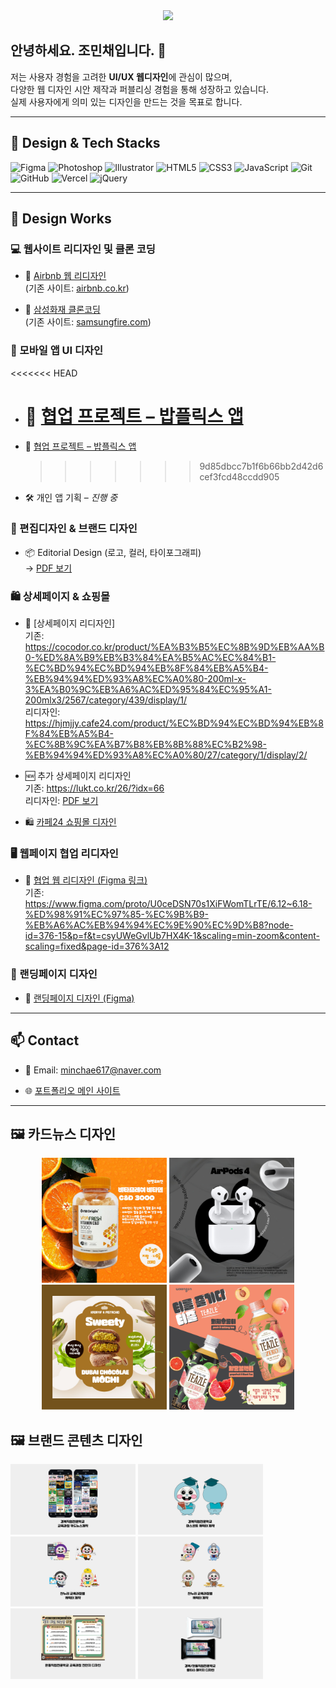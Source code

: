 <div align="center">
  <img src="https://capsule-render.vercel.app/api?type=waving&color=0:fe81ad,100:ffcb3d&height=180&text=Portfolio&animation=scaleIn&fontColor=000000&fontSize=50" />
</div>

## 안녕하세요. 조민채입니다. 👋

저는 사용자 경험을 고려한 **UI/UX 웹디자인**에 관심이 많으며,  
다양한 웹 디자인 시안 제작과 퍼블리싱 경험을 통해 성장하고 있습니다.  
실제 사용자에게 의미 있는 디자인을 만드는 것을 목표로 합니다.

---

## 🎨 Design & Tech Stacks

![Figma](https://img.shields.io/badge/Figma-F24E1E?style=flat-square&logo=Figma&logoColor=white)
![Photoshop](https://img.shields.io/badge/Photoshop-31A8FF?style=flat-square&logo=Adobe%20Photoshop&logoColor=white)
![Illustrator](https://img.shields.io/badge/Illustrator-FF9A00?style=flat-square&logo=Adobe%20Illustrator&logoColor=white)
![HTML5](https://img.shields.io/badge/HTML5-E34F26?style=flat-square&logo=HTML5&logoColor=white)
![CSS3](https://img.shields.io/badge/CSS3-1572B6?style=flat-square&logo=CSS3&logoColor=white)
![JavaScript](https://img.shields.io/badge/JavaScript-F7DF1E?style=flat-square&logo=javascript&logoColor=black)
![Git](https://img.shields.io/badge/Git-F05032?style=flat-square&logo=Git&logoColor=white)
![GitHub](https://img.shields.io/badge/GitHub-181717?style=flat-square&logo=Github&logoColor=white)
![Vercel](https://img.shields.io/badge/Vercel-000000?style=flat-square&logo=Vercel&logoColor=white)
![jQuery](https://img.shields.io/badge/jQuery-0769AD?style=flat-square&logo=jQuery&logoColor=white)

---

## 📁 Design Works

### 💻 웹사이트 리디자인 및 클론 코딩

- 🔄 [Airbnb 웹 리디자인](https://jominchae.github.io/Airbnb_work/)  
  (기존 사이트: [airbnb.co.kr](https://www.airbnb.co.kr/))

- 🧪 [삼성화재 클론코딩](https://jominchae.github.io/samsungfire-clone/)  
  (기존 사이트: [samsungfire.com](https://www.samsungfire.com/))

### 📱 모바일 앱 UI 디자인

<<<<<<< HEAD

- # 🤝 [협업 프로젝트 – 밥플릭스 앱](https://www.figma.com/proto/OGH2s8j1Rt2pdNOfSVF1FO/4%EC%A1%B0-%EB%B0%A5%ED%94%8C%EB%A6%AD%EC%8A%A4-%EC%95%B1%EB%94%94%EC%9E%90%EC%9D%B8?page-id=163%3A1441&node-id=458-1320&p=f&viewport=-240%2C375%2C0.12&t=vq76r8RJNiyOSDld-1&scaling=min-zoom&content-scaling=fixed)
- 🤝 [협업 프로젝트 – 밥플릭스 앱](https://www.figma.com/proto/OGH2s8j1Rt2pdNOfSVF1FO/4%EC%A1%B0-%EB%B0%A5%ED%94%8C%EB%A6%AD%EC%8A%A4-%EC%95%B1%EB%94%94%EC%9E%90%EC%9D%B8?page-id=163%3A1441&node-id=458-1320&p=f&viewport=-240%2C375%2C0.12&t=vq76r8RJNiyOSDld-1&scaling=min-zoom&content-scaling=fixed)
  > > > > > > > 9d85dbcc7b1f6b66bb2d42d6cef3fcd48ccdd905
- 🛠️ 개인 앱 기획 – _진행 중_

### 🎨 편집디자인 & 브랜드 디자인

- 📦 Editorial Design (로고, 컬러, 타이포그래피)  
  → [PDF 보기](https://github.com/jominchae/portfolio_work/blob/main/images/editorial-design.pdf?raw=true)

### 🛍️ 상세페이지 & 쇼핑몰

- 🛒 [상세페이지 리디자인]  
  기존: https://cocodor.co.kr/product/%EA%B3%B5%EC%8B%9D%EB%AA%B0-%ED%8A%B9%EB%B3%84%EA%B5%AC%EC%84%B1-%EC%BD%94%EC%BD%94%EB%8F%84%EB%A5%B4-%EB%94%94%ED%93%A8%EC%A0%80-200ml-x-3%EA%B0%9C%EB%A6%AC%ED%95%84%EC%95%A1-200mlx3/2567/category/439/display/1/  
  리디자인: https://hjmjjy.cafe24.com/product/%EC%BD%94%EC%BD%94%EB%8F%84%EB%A5%B4-%EC%8B%9C%EA%B7%B8%EB%8B%88%EC%B2%98-%EB%94%94%ED%93%A8%EC%A0%80/27/category/1/display/2/

- 🆕 추가 상세페이지 리디자인  
  기존: https://lukt.co.kr/26/?idx=66  
  리디자인: [PDF 보기](https://github.com/jominchae/portfolio_work/blob/main/images/re-design-lukt-detail.pdf?raw=true)

- 🛍️ [카페24 쇼핑몰 디자인](https://hjmjjy.cafe24.com/)

### 🖥️ 웹페이지 협업 리디자인

- 🤝 [협업 웹 리디자인 (Figma 링크)](http://m.hueree.com/index.php)  
  기존: https://www.figma.com/proto/U0ceDSN70s1XiFWomTLrTE/6.12~6.18-%ED%98%91%EC%97%85-%EC%9B%B9-%EB%A6%AC%EB%94%94%EC%9E%90%EC%9D%B8?node-id=376-15&p=f&t=csyUWeGvlUb7HX4K-1&scaling=min-zoom&content-scaling=fixed&page-id=376%3A12

### 🚀 랜딩페이지 디자인

- 🔗 [랜딩페이지 디자인 (Figma)](https://www.figma.com/proto/ckdq6fMQEWG2GkqkE4n7Xz/%EB%9E%9C%EB%94%A9%ED%8E%98%EC%9D%B4%EC%A7%80?page-id=0%3A1&node-id=2-56&viewport=634%2C864%2C0.05&t=6kk9lFUoTKI4QDqR-1&scaling=min-zoom&content-scaling=fixed)

---

## 📫 Contact

- 📧 Email: <span style="font-size:14px;"><a href="mailto:minchae617@naver.com">minchae617@naver.com</a></span>

- 🌐 [포트폴리오 메인 사이트](https://portfolio-work-nine.vercel.app/)

---

## 🖼 카드뉴스 디자인

<div align="center">
  <img src="https://github.com/jominchae/portfolio_work/blob/main/images/cardnews1.jpg?raw=true" width="200" />
  <img src="https://github.com/jominchae/portfolio_work/blob/main/images/cardnews2.jpg?raw=true" width="200" />
  <img src="https://github.com/jominchae/portfolio_work/blob/main/images/cardnews3.jpg?raw=true" width="200" />
  <img src="https://github.com/jominchae/portfolio_work/blob/main/images/cardnews4.jpg?raw=true" width="200" />
</div>

## 🖼 브랜드 콘텐츠 디자인

<img src="https://github.com/jominchae/portfolio_work/blob/main/images/card1.jpg?raw=true" width="200" />
<img src="https://github.com/jominchae/portfolio_work/blob/main/images/card2.jpg?raw=true" width="200" />
<img src="https://github.com/jominchae/portfolio_work/blob/main/images/card3.jpg?raw=true" width="200" />
<img src="https://github.com/jominchae/portfolio_work/blob/main/images/card4.jpg?raw=true" width="200" />
<img src="https://github.com/jominchae/portfolio_work/blob/main/images/card5.jpg?raw=true" width="200" />
<img src="https://github.com/jominchae/portfolio_work/blob/main/images/card6.jpg?raw=true" width="200" />

</div>
